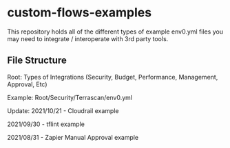 # custom-flows-examples
This repository holds all of the different types of example env0.yml files you may need to integrate / interoperate with 3rd party tools. 

## File Structure
Root:
Types of Integrations (Security, Budget, Performance, Management, Approval, Etc)

Example:
Root/Security/Terrascan/env0.yml

Update:
2021/10/21 - Cloudrail example

2021/09/30 - tflint example

2021/08/31 - Zapier Manual Approval example
